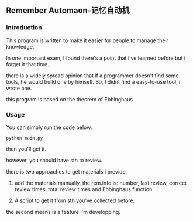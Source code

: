 ## Remember Automaon-记忆自动机
### Introduction
This program is written to make it easier for people to manage their knowledge.

In one important exam, I found there's a point that i've learned before but i forget it that time.

there is a widely spread opinion that if a programmer doesn't find some tools, he would build one by himself. So, I didnt find a easy-to-use tool, i wrote one.

this program is based on the theorem of Ebbinghaus

### Usage
You can simply run the code below:
```
python main.py
```
then you'll get it.

however, you should have sth to review.

there is two approaches to get materials i provide.

1. add the materials manually, the rem.info is:
number, last review, correct review times, total review times and Ebbinghaus function.

2. A script to get it from sth you've collected before.

the second means is a feature i'm developping.




